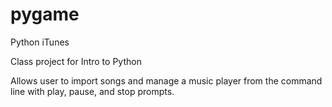 # pygame
Python iTunes

Class project for Intro to Python

Allows user to import songs and manage a music player from the command line with play, pause, and stop prompts. 
